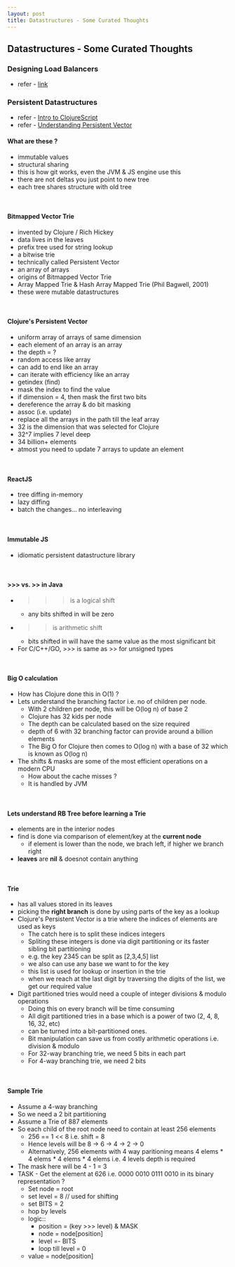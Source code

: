 ```yaml
---
layout: post
title: Datastructures - Some Curated Thoughts
---
```


## Datastructures - Some Curated Thoughts

### Designing Load Balancers

- refer - [link](https://www.infoq.com/news/2016/09/github-load-balancer-design)

### Persistent Datastructures

- refer - [Intro to ClojureScript](https://www.youtube.com/watch?v=-I5ldi2aJTI)
- refer - [Understanding Persistent Vector](http://hypirion.com/musings/understanding-persistent-vector-pt-1)

#### What are these ?

- immutable values
- structural sharing 
- this is how git works, even the JVM & JS engine use this
- there are not deltas you just point to new tree
- each tree shares structure with old tree

<br />

#### Bitmapped Vector Trie

- invented by Clojure / Rich Hickey
- data lives in the leaves
 - prefix tree used for string lookup
- a bitwise trie
- technically called Persistent Vector
- an array of arrays
- origins of Bitmapped Vector Trie
 - Array Mapped Trie & Hash Array Mapped Trie (Phil Bagwell, 2001)
 - these were mutable datastructures

<br />

#### Clojure's Persistent Vector

- uniform array of arrays of same dimension
- each element of an array is an array
- the depth  = ?
- random access like array
- can add to end like an array
- can iterate with efficiency like an array
- getindex (find)
 - mask the index to find the value
 - if dimension = 4, then mask the first two bits
- dereference the array & do bit masking
- assoc (i.e. update)
 - replace all the arrays in the path till the leaf array
- 32 is the dimension that was selected for Clojure
 - 32^7 implies 7 level deep
 - 34 billion+ elements
 - atmost you need to update 7 arrays to update an element

<br />

#### ReactJS

- tree diffing in-memory
- lazy diffing
- batch the changes... no interleaving

<br />

#### Immutable JS

- idiomatic persistent datastructure library

<br />

#### >>> vs. >> in Java

- >>> is a logical shift
  - any bits shifted in will be zero
- >> is arithmetic shift
  - bits shifted in will have the same value as the most significant bit
- For C/C++/GO, >>> is same as >> for unsigned types

<br />

#### Big O calculation

- How has Clojure done this in O(1) ?
- Lets understand the branching factor i.e. no of children per node.
  - With 2 children per node, this will be O(log n) of base 2
  - Clojure has 32 kids per node
  - The depth can be calculated based on the size required
  - depth of 6 with 32 branching factor can provide around a billion elements
  - The Big O for Clojure then comes to O(log n) with a base of 32 which is known as O(log n)
- The shifts & masks are some of the most efficient operations on a modern CPU
  - How about the cache misses ?
  - It is handled by JVM

<br />

#### Lets understand RB Tree before learning a Trie

- elements are in the interior nodes
- find is done via comparison of element/key at the **current node**
  - if element is lower than the node, we brach left, if higher we branch right
- **leaves** are **nil** & doesnot contain anything

<br />

#### Trie

- has all values stored in its leaves
- picking the **right branch** is done by using parts of the key as a lookup
- Clojure's Persistent Vector is a trie where the indices of elements are used as keys
  - The catch here is to split these indices integers
  - Spliting these integers is done via digit partitioning or its faster sibling bit partitioning
  - e.g. the key 2345 can be split as [2,3,4,5] list
  - we also can use any base we want to for the key
  - this list is used for lookup or insertion in the trie
  - when we reach at the last digit by traversing the digits of the list, we get our required value
- Digit partitioned tries would need a couple of integer divisions & modulo operations
  - Doing this on every branch will be time consuming
  - All digit partitioned tries in a base which is a power of two (2, 4, 8, 16, 32, etc)
  - can be turned into a bit-partitioned ones.
  - Bit manipulation can save us from costly arithmetic operations i.e. division & modulo
  - For 32-way branching trie, we need 5 bits in each part
  - For 4-way branching trie, we need 2 bits

<br />

#### Sample Trie

- Assume a 4-way branching
- So we need a 2 bit partitioning
- Assume a Trie of 887 elements
- So each child of the root node need to contain at least 256 elements 
  - 256 == 1 << 8 i.e. shift = 8
  - Hence levels will be 8 -> 6 -> 4 -> 2 -> 0
  - Alternatively, 256 elements with 4 way paritioning means 4 elems * 4 elems * 4 elems * 4 elems i.e. 4 levels depth is required
- The mask here will be 4 - 1 = 3
- TASK - Get the element at 626 i.e. 0000 0010 0111 0010 in its binary representation ?
  - Set node = root
  - set level = 8 // used for shifting
  - set BITS = 2
  - hop by levels 
  - logic::
    - position = (key >>> level) & MASK
    - node = node[position]
    - level =- BITS
    - loop till level = 0
  - value = node[position]

